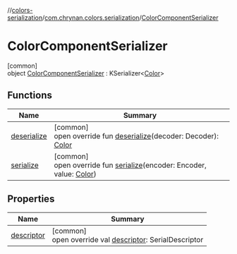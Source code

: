 //[colors-serialization](../../../index.md)/[com.chrynan.colors.serialization](../index.md)/[ColorComponentSerializer](index.md)

# ColorComponentSerializer

[common]\
object [ColorComponentSerializer](index.md) : KSerializer&lt;[Color](../../../../colors-core/colors-core/com.chrynan.colors/-color/index.md)&gt;

## Functions

| Name | Summary |
|---|---|
| [deserialize](deserialize.md) | [common]<br>open override fun [deserialize](deserialize.md)(decoder: Decoder): [Color](../../../../colors-core/colors-core/com.chrynan.colors/-color/index.md) |
| [serialize](serialize.md) | [common]<br>open override fun [serialize](serialize.md)(encoder: Encoder, value: [Color](../../../../colors-core/colors-core/com.chrynan.colors/-color/index.md)) |

## Properties

| Name | Summary |
|---|---|
| [descriptor](descriptor.md) | [common]<br>open override val [descriptor](descriptor.md): SerialDescriptor |
